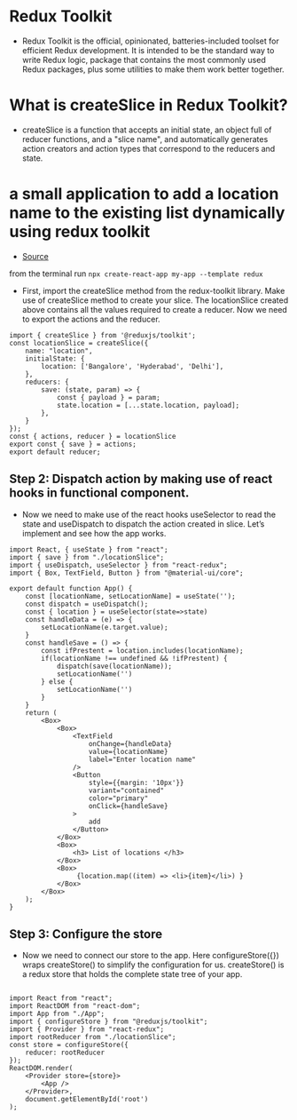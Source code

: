 # Redux Toolkit 
- Redux Toolkit is the official, opinionated, batteries-included toolset for efficient Redux development. It is intended to be the standard way to write Redux logic, package that contains the most commonly used Redux packages, plus some utilities to make them work better together.

# What is createSlice in Redux Toolkit?
- createSlice is a function that accepts an initial state, an object full of reducer functions, and a "slice name", and automatically generates action creators and action types that correspond to the reducers and state.

# a small application to add a location name to the existing list dynamically using redux toolkit 

- [Source](https://medium.com/geekculture/understanding-createslice-in-redux-toolkit-reactjs-eca8d20f45d7)


from the terminal run `npx create-react-app my-app --template redux`
- First, import the createSlice method from the redux-toolkit library.
Make use of createSlice method to create your slice.
The locationSlice created above contains all the values required to create a reducer. Now we need to export the actions and the reducer.
```
import { createSlice } from '@reduxjs/toolkit';
const locationSlice = createSlice({
    name: "location",
    initialState: {
        location: ['Bangalore', 'Hyderabad', 'Delhi'],
    },
    reducers: {
        save: (state, param) => {
            const { payload } = param;
            state.location = [...state.location, payload];
        },
    }
});
const { actions, reducer } = locationSlice
export const { save } = actions;
export default reducer;

```
## Step 2: Dispatch action by making use of react hooks in functional component.
- Now we need to make use of the react hooks useSelector to read the state and useDispatch to dispatch the action created in slice. Let’s implement and see how the app works.

```
import React, { useState } from "react";
import { save } from "./locationSlice";
import { useDispatch, useSelector } from "react-redux";
import { Box, TextField, Button } from "@material-ui/core";

export default function App() {
    const [locationName, setLocationName] = useState('');
    const dispatch = useDispatch();
    const { location } = useSelector(state=>state)
    const handleData = (e) => {
        setLocationName(e.target.value);
    }
    const handleSave = () => {
        const ifPrestent = location.includes(locationName);
        if(locationName !== undefined && !ifPrestent) {
            dispatch(save(locationName));
            setLocationName('')
        } else {
            setLocationName('')
        }
    }
    return (
        <Box>
            <Box>
                <TextField 
                    onChange={handleData} 
                    value={locationName} 
                    label="Enter location name"
                />
                <Button
                    style={{margin: '10px'}}
                    variant="contained"
                    color="primary"
                    onClick={handleSave}
                >
                    add
                </Button>
            </Box>
            <Box>
                <h3> List of locations </h3>
            </Box>
            <Box>
                 {location.map((item) => <li>{item}</li>) }
            </Box>
        </Box>
    );
}
```

## Step 3: Configure the store
- Now we need to connect our store to the app. Here configureStore({}) wraps createStore() to simplify the configuration for us. createStore() is a redux store that holds the complete state tree of your app.

```

import React from "react";
import ReactDOM from "react-dom";
import App from "./App";
import { configureStore } from "@reduxjs/toolkit";
import { Provider } from "react-redux";
import rootReducer from "./locationSlice";
const store = configureStore({
    reducer: rootReducer
});
ReactDOM.render(
    <Provider store={store}>
        <App />
    </Provider>,
    document.getElementById('root')
);
```